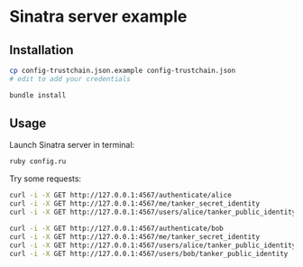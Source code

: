 # Sinatra server example

## Installation

```bash
cp config-trustchain.json.example config-trustchain.json
# edit to add your credentials

bundle install
```

## Usage

Launch Sinatra server in terminal:

```bash
ruby config.ru
```

Try some requests:

```bash
curl -i -X GET http://127.0.0.1:4567/authenticate/alice
curl -i -X GET http://127.0.0.1:4567/me/tanker_secret_identity
curl -i -X GET http://127.0.0.1:4567/users/alice/tanker_public_identity

curl -i -X GET http://127.0.0.1:4567/authenticate/bob
curl -i -X GET http://127.0.0.1:4567/me/tanker_secret_identity
curl -i -X GET http://127.0.0.1:4567/users/alice/tanker_public_identity
curl -i -X GET http://127.0.0.1:4567/users/bob/tanker_public_identity
```
